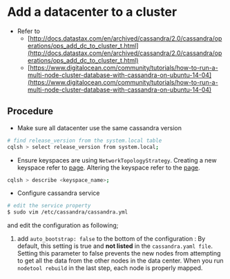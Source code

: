 # Add a datacenter to a cluster

* Refer to 
    * [http://docs.datastax.com/en/archived/cassandra/2.0/cassandra/operations/ops_add_dc_to_cluster_t.html](http://docs.datastax.com/en/archived/cassandra/2.0/cassandra/operations/ops_add_dc_to_cluster_t.html)
    * [https://www.digitalocean.com/community/tutorials/how-to-run-a-multi-node-cluster-database-with-cassandra-on-ubuntu-14-04](https://www.digitalocean.com/community/tutorials/how-to-run-a-multi-node-cluster-database-with-cassandra-on-ubuntu-14-04)

## Procedure

* Make sure all datacenter use the same cassandra version

```bash
# find release_version from the system.local table
cqlsh > select release_version from system.local;
```

* Ensure keyspaces are using `NetworkTopologyStrategy`. 
Creating a new keyspace refer to [page](https://jiankaiwang.gitbooks.io/itsys/content/database/cassandra_keyspace.html). 
Altering the keyspace refer to the [page](https://jiankaiwang.gitbooks.io/itsys/content/database/cassendra_authentication.html#h3_1).

```bash
cqlsh > describe <keyspace_name>;
```

* Configure cassandra service

```bash
# edit the service property
$ sudo vim /etc/cassandra/cassandra.yml
```

and edit the configuration as following;

1. add `auto_bootstrap: false` to the bottom of the configuration :
By default, this setting is true and **not listed** in the `cassandra.yaml file`. Setting this parameter to false prevents the new nodes from attempting to get all the data from the other nodes in the data center. When you run `nodetool rebuild` in the last step, each node is properly mapped.














